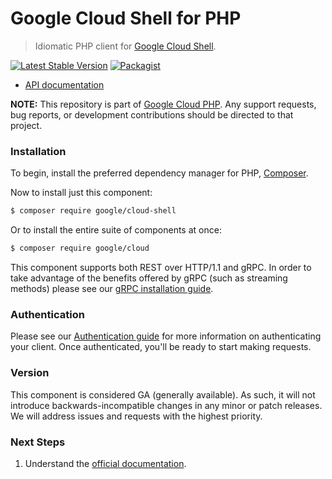 # Google Cloud Shell for PHP

> Idiomatic PHP client for [Google Cloud Shell](https://cloud.google.com/shell).

[![Latest Stable Version](https://poser.pugx.org/google/cloud-shell/v/stable)](https://packagist.org/packages/google/cloud-shell) [![Packagist](https://img.shields.io/packagist/dm/google/cloud-shell.svg)](https://packagist.org/packages/google/cloud-shell)

* [API documentation](https://cloud.google.com/php/docs/reference/cloud-shell/latest)

**NOTE:** This repository is part of [Google Cloud PHP](https://github.com/googleapis/google-cloud-php). Any
support requests, bug reports, or development contributions should be directed to
that project.

### Installation

To begin, install the preferred dependency manager for PHP, [Composer](https://getcomposer.org/).

Now to install just this component:

```sh
$ composer require google/cloud-shell
```

Or to install the entire suite of components at once:

```sh
$ composer require google/cloud
```

This component supports both REST over HTTP/1.1 and gRPC. In order to take advantage of the benefits offered by gRPC (such as streaming methods)
please see our [gRPC installation guide](https://cloud.google.com/php/grpc).

### Authentication

Please see our [Authentication guide](https://github.com/googleapis/google-cloud-php/blob/main/AUTHENTICATION.md) for more information
on authenticating your client. Once authenticated, you'll be ready to start making requests.

### Version

This component is considered GA (generally available). As such, it will not introduce backwards-incompatible changes in
any minor or patch releases. We will address issues and requests with the highest priority.

### Next Steps

1. Understand the [official documentation](https://cloud.google.com/shell/docs).
